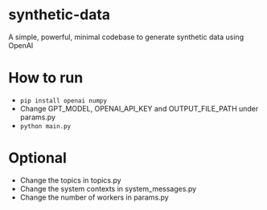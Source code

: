 # synthetic-data
A simple, powerful, minimal codebase to generate synthetic data using OpenAI

# How to run

- `pip install openai numpy`
- Change GPT_MODEL, OPENAI_API_KEY and OUTPUT_FILE_PATH under params.py
- `python main.py`

# Optional

- Change the topics in topics.py
- Change the system contexts in system_messages.py
- Change the number of workers in params.py